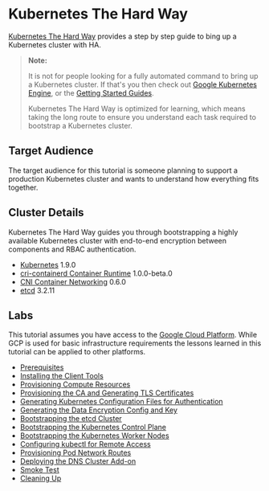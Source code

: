 # Kubernetes The Hard Way

[Kubernetes The Hard Way](https://github.com/kelseyhightower/kubernetes-the-hard-way) provides a step by step guide to bing up a Kubernetes cluster with HA.

> **Note:**
>
> It is not for people looking for a fully automated command to bring up a Kubernetes cluster. If that's you then check out [Google Kubernetes Engine](https://cloud.google.com/kubernetes-engine), or the [Getting Started Guides](http://kubernetes.io/docs/getting-started-guides/).
>
> Kubernetes The Hard Way is optimized for learning, which means taking the long route to ensure you understand each task required to bootstrap a Kubernetes cluster.


## Target Audience

The target audience for this tutorial is someone planning to support a production Kubernetes cluster and wants to understand how everything fits together.

## Cluster Details

Kubernetes The Hard Way guides you through bootstrapping a highly available Kubernetes cluster with end-to-end encryption between components and RBAC authentication.

* [Kubernetes](https://github.com/kubernetes/kubernetes) 1.9.0
* [cri-containerd Container Runtime](https://github.com/kubernetes-incubator/cri-containerd) 1.0.0-beta.0
* [CNI Container Networking](https://github.com/containernetworking/cni) 0.6.0
* [etcd](https://github.com/coreos/etcd) 3.2.11

## Labs

This tutorial assumes you have access to the [Google Cloud Platform](https://cloud.google.com). While GCP is used for basic infrastructure requirements the lessons learned in this tutorial can be applied to other platforms.

* [Prerequisites](https://github.com/kelseyhightower/kubernetes-the-hard-way/blob/master/docs/01-prerequisites.md)
* [Installing the Client Tools](https://github.com/kelseyhightower/kubernetes-the-hard-way/blob/master/docs/02-client-tools.md)
* [Provisioning Compute Resources](https://github.com/kelseyhightower/kubernetes-the-hard-way/blob/master/docs/03-compute-resources.md)
* [Provisioning the CA and Generating TLS Certificates](https://github.com/kelseyhightower/kubernetes-the-hard-way/blob/master/docs/04-certificate-authority.md)
* [Generating Kubernetes Configuration Files for Authentication](https://github.com/kelseyhightower/kubernetes-the-hard-way/blob/master/docs/05-kubernetes-configuration-files.md)
* [Generating the Data Encryption Config and Key](https://github.com/kelseyhightower/kubernetes-the-hard-way/blob/master/docs/06-data-encryption-keys.md)
* [Bootstrapping the etcd Cluster](https://github.com/kelseyhightower/kubernetes-the-hard-way/blob/master/docs/07-bootstrapping-etcd.md)
* [Bootstrapping the Kubernetes Control Plane](https://github.com/kelseyhightower/kubernetes-the-hard-way/blob/master/docs/08-bootstrapping-kubernetes-controllers.md)
* [Bootstrapping the Kubernetes Worker Nodes](https://github.com/kelseyhightower/kubernetes-the-hard-way/blob/master/docs/09-bootstrapping-kubernetes-workers.md)
* [Configuring kubectl for Remote Access](https://github.com/kelseyhightower/kubernetes-the-hard-way/blob/master/docs/10-configuring-kubectl.md)
* [Provisioning Pod Network Routes](https://github.com/kelseyhightower/kubernetes-the-hard-way/blob/master/docs/11-pod-network-routes.md)
* [Deploying the DNS Cluster Add-on](https://github.com/kelseyhightower/kubernetes-the-hard-way/blob/master/docs/12-dns-addon.md)
* [Smoke Test](https://github.com/kelseyhightower/kubernetes-the-hard-way/blob/master/docs/13-smoke-test.md)
* [Cleaning Up](https://github.com/kelseyhightower/kubernetes-the-hard-way/blob/master/docs/14-cleanup.md)
